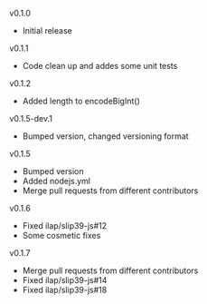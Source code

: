 v0.1.0
* Initial release

v0.1.1
* Code clean up and addes some unit tests

v0.1.2
* Added length to  encodeBigInt()

v0.1.5-dev.1
* Bumped version, changed versioning format 

v0.1.5
* Bumped version
* Added nodejs.yml
* Merge pull requests from different contributors

v0.1.6
* Fixed ilap/slip39-js#12
* Some cosmetic fixes

v0.1.7
 * Merge pull requests from different contributors
 * Fixed ilap/slip39-js#14
 * Fixed ilap/slip39-js#18